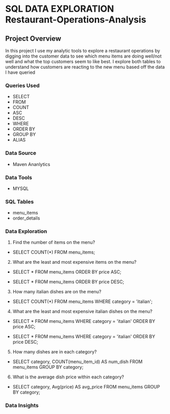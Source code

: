 # SQL DATA EXPLORATION Restaurant-Operations-Analysis

## Project Overview
In this project I use my analytic tools to explore a restaurant operations by digging into the customer data to see which menu items are doing well/not well and what the top customers seem to like best. 
I explore both tables to understand how customers are reacting to the new menu based off the data I have queried

### Queries Used
- SELECT 
- FROM 
- COUNT
- ASC
- DESC
- WHERE
- ORDER BY
- GROUP BY
- ALIAS


### Data Source
- Maven Ananlytics
  
### Data Tools
- MYSQL
### SQL Tables
- menu_items
- order_details
### Data Exploration 
1. Find the number of items on the menu?
   
-  SELECT COUNT(*) FROM menu_items;
  
2. What are the least and most expensive items on the menu?

- SELECT * FROM menu_items
ORDER BY price ASC;

- SELECT * FROM menu_items
ORDER BY price DESC;

3. How many italian dishes are on the menu?

- SELECT COUNT(*) FROM menu_items
WHERE category = 'italian';

4. What are the least and most expensive italian dishes on the menu? 

- SELECT * FROM menu_items
WHERE category = 'italian'
ORDER BY price ASC;

- SELECT * FROM menu_items
WHERE category = 'italian'
ORDER BY price DESC;


5. How many dishes are in each category?

- SELECT category, COUNT(menu_item_id) AS num_dish
FROM menu_items
GROUP BY category;
  
6. What is the average dish price within each category?
   
- SELECT category, Avg(price) AS avg_price
FROM menu_items
GROUP BY category;

### Data Insights
